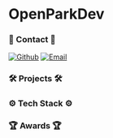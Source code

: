 # OpenParkDev

### 📱 Contact 📱
[![Github](https://img.shields.io/badge/Github-OpenParkDev-orange?style=flat-square&logo=Github&logoColor=white)](https://github.com/OpenParkDev)
[![Email](https://img.shields.io/badge/Email-tprk115%40gmail.com-yellow?style=flat-square&logo=Gmail&logoColor=white)](mailto:tprk115@gmail.com)

### 🛠 **Projects** 🛠

### ⚙️ **Tech Stack** ⚙️

### 🏆 **Awards** 🏆
